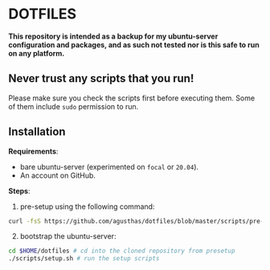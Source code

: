 # DOTFILES

**This repository is intended as a backup for my ubuntu-server configuration and packages, and as such not tested nor is this safe to run on any platform.**

## Never trust any scripts that you run!

Please make sure you check the scripts first before executing them. Some of them include `sudo` permission to run.

## Installation

**Requirements**:

- bare ubuntu-server (experimented on `focal` or `20.04`).
- An account on GitHub.

**Steps**:

1. pre-setup using the following command:

```sh
curl -fsS https://github.com/agusthas/dotfiles/blob/master/scripts/pre-setup.sh | sh
```

2. bootstrap the ubuntu-server:

```sh
cd $HOME/dotfiles # cd into the cloned repository from presetup
./scripts/setup.sh # run the setup scripts
```
